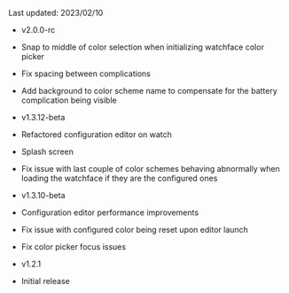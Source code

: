 Last updated: 2023/02/10

- v2.0.0-rc
 - Snap to middle of color selection when initializing watchface color picker
 - Fix spacing between complications
 - Add background to color scheme name to compensate for the battery complication being visible

- v1.3.12-beta
 - Refactored configuration editor on watch
 - Splash screen
 - Fix issue with last couple of color schemes behaving abnormally when loading the watchface if they are the configured ones

- v1.3.10-beta
 - Configuration editor performance improvements
 - Fix issue with configured color being reset upon editor launch
 - Fix color picker focus issues

- v1.2.1
 - Initial release
